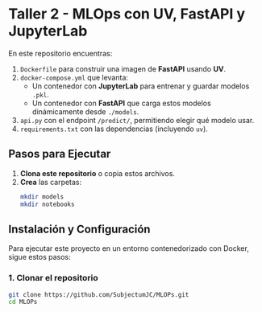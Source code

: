 # Taller 2 - MLOps con UV, FastAPI y JupyterLab

En este repositorio encuentras:

1. `Dockerfile` para construir una imagen de **FastAPI** usando **UV**.
2. `docker-compose.yml` que levanta:
   - Un contenedor con **JupyterLab** para entrenar y guardar modelos `.pkl`.
   - Un contenedor con **FastAPI** que carga estos modelos dinámicamente desde `./models`.
3. `api.py` con el endpoint `/predict/`, permitiendo elegir qué modelo usar.
4. `requirements.txt` con las dependencias (incluyendo `uv`).

## Pasos para Ejecutar

1. **Clona este repositorio** o copia estos archivos.
2. **Crea** las carpetas:  
   ```bash
   mkdir models
   mkdir notebooks

## Instalación y Configuración

Para ejecutar este proyecto en un entorno contenedorizado con Docker, sigue estos pasos:

### 1. Clonar el repositorio
```bash
git clone https://github.com/SubjectumJC/MLOPs.git
cd MLOPs

